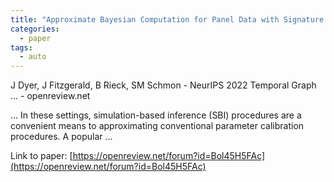 ```yaml
---
title: "Approximate Bayesian Computation for Panel Data with Signature Maximum Mean Discrepancies"
categories:
  - paper
tags:
  - auto
---
```

J Dyer, J Fitzgerald, B Rieck, SM Schmon - NeurIPS 2022 Temporal Graph … - openreview.net

… In these settings, simulation-based inference (SBI) procedures are a convenient means to approximating conventional parameter calibration procedures. A popular …

Link to paper: [https://openreview.net/forum?id=Bol45H5FAc](https://openreview.net/forum?id=Bol45H5FAc)
